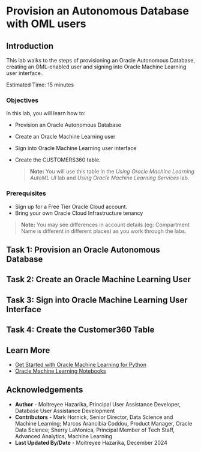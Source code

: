 # Provision an Autonomous Database with OML users

## Introduction

This lab walks to the steps of provisioning an Oracle Autonomous Database, creating an OML-enabled user and signing into Oracle Machine Learning user interface..

Estimated Time: 15 minutes

### Objectives

In this lab, you will learn how to:

* Provision an Oracle Autonomous Database
* Create an Oracle Machine Learning user
* Sign into Oracle Machine Learning user interface
* Create the CUSTOMERS360 table.

	> **Note:** You will use this table in the _Using Oracle Machine Learning AutoML UI_ lab and _Using Oracle Machine Learning Services_ lab.

### Prerequisites

* Sign up for a Free Tier Oracle Cloud account.
* Bring your own Oracle Cloud Infrastructure tenancy

> **Note:** You may see differences in account details (eg: Compartment Name is different in different places) as you work through the labs.


## Task 1: Provision an Oracle Autonomous Database

[](include:oml-prov-an-adb.md)

## Task 2: Create an Oracle Machine Learning User

[](include:oml-create-oml-user.md)

## Task 3: Sign into Oracle Machine Learning User Interface

[](include:oml-sign-into-oml.md)

## Task 4: Create the Customer360 Table

[](include:oml-create-cust360-table.md)


## Learn More

* [Get Started with Oracle Machine Learning for Python](https://docs.oracle.com/en/database/oracle/machine-learning/oml4py/1/mlpug/get-started-with-oml4py.html#GUID-B45A76E6-CE48-4E49-B803-D25CA44B09ED)
* [Oracle Machine Learning Notebooks](https://docs.oracle.com/en/database/oracle/machine-learning/oml-notebooks/)

## Acknowledgements

* **Author** - Moitreyee Hazarika, Principal User Assistance Developer, Database User Assistance Development
* **Contributors** -  Mark Hornick, Senior Director, Data Science and Machine Learning; Marcos Arancibia Coddou, Product Manager, Oracle Data Science; Sherry LaMonica, Principal Member of Tech Staff, Advanced Analytics, Machine Learning
* **Last Updated By/Date** - Moitreyee Hazarika, December 2024
